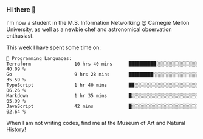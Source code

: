 ### Hi there 👋

I'm now a student in the M.S. Information Networking @ Carnegie Mellon University, as well as a newbie chef and astronomical observation enthusiast. 



<!--START_SECTION:waka-->
This week I have spent some time on: 

```text
💬 Programming Languages: 
Terraform                10 hrs 40 mins      ██████████░░░░░░░░░░░░░░░   40.09 % 
Go                       9 hrs 28 mins       █████████░░░░░░░░░░░░░░░░   35.59 % 
TypeScript               1 hr 40 mins        ██░░░░░░░░░░░░░░░░░░░░░░░   06.26 % 
Markdown                 1 hr 35 mins        █░░░░░░░░░░░░░░░░░░░░░░░░   05.99 % 
JavaScript               42 mins             █░░░░░░░░░░░░░░░░░░░░░░░░   02.64 % 
```


<!--END_SECTION:waka-->

When I am not writing codes, find me at the Museum of Art and Natural History!
